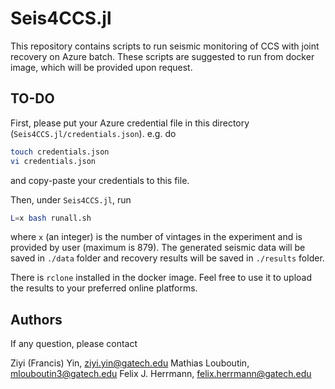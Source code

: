 # Seis4CCS.jl

This repository contains scripts to run seismic monitoring of CCS with joint recovery on Azure batch. These scripts are suggested to run from docker image, which will be provided upon request.

## TO-DO

First, please put your Azure credential file in this directory (`Seis4CCS.jl/credentials.json`). e.g. do

```bash
touch credentials.json
vi credentials.json
```

and copy-paste your credentials to this file.

Then, under `Seis4CCS.jl`, run

```bash
L=x bash runall.sh
```

where `x` (an integer) is the number of vintages in the experiment and is provided by user (maximum is 879). The generated seismic data will be saved in `./data` folder and recovery results will be saved in `./results` folder.

There is `rclone` installed in the docker image. Feel free to use it to upload the results to your preferred online platforms.

## Authors

If any question, please contact

Ziyi (Francis) Yin, ziyi.yin@gatech.edu
Mathias Louboutin, mlouboutin3@gatech.edu
Felix J. Herrmann, felix.herrmann@gatech.edu